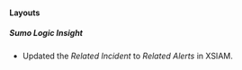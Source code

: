 
#### Layouts
##### Sumo Logic Insight
- Updated the *Related Incident* to *Related Alerts* in XSIAM.
